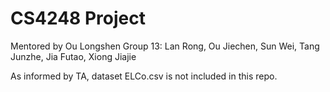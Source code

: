 # CS4248 Project

Mentored by Ou Longshen
Group 13: Lan Rong, Ou Jiechen, Sun Wei, Tang Junzhe, Jia Futao, Xiong Jiajie

As informed by TA, dataset ELCo.csv is not included in this repo.
